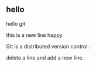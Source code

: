 ## hello

hello git

this is a new line happy

Git is a distributed version control .

delete a line and add a new line.